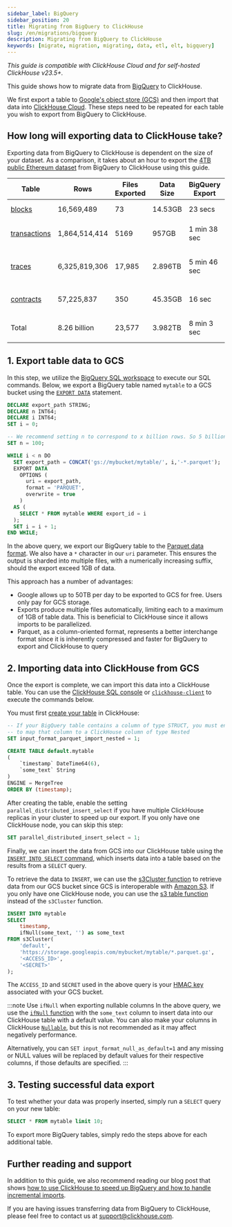 ```yaml
---
sidebar_label: BigQuery
sidebar_position: 20
title: Migrating from BigQuery to ClickHouse
slug: /en/migrations/bigquery
description: Migrating from BigQuery to ClickHouse
keywords: [migrate, migration, migrating, data, etl, elt, bigquery]
---
```


_This guide is compatible with ClickHouse Cloud and for self-hosted ClickHouse v23.5+._

This guide shows how to migrate data from [BigQuery](https://cloud.google.com/bigquery) to ClickHouse.

We first export a table to [Google's object store (GCS)](https://cloud.google.com/storage) and then import that data into [ClickHouse Cloud](https://clickhouse.com/cloud). These steps need to be repeated for each table you wish to export from BigQuery to ClickHouse.

## How long will exporting data to ClickHouse take?

Exporting data from BigQuery to ClickHouse is dependent on the size of your dataset. As a comparison, it takes about an hour to export the [4TB public Ethereum dataset](https://cloud.google.com/blog/products/data-analytics/ethereum-bigquery-public-dataset-smart-contract-analytics) from BigQuery to ClickHouse using this guide.

| Table                                                                                             | Rows          | Files Exported | Data Size | BigQuery Export | Slot Time       | ClickHouse Import |
| ------------------------------------------------------------------------------------------------- | ------------- | -------------- | --------- | --------------- | --------------- | ----------------- |
| [blocks](https://github.com/ClickHouse/examples/blob/main/ethereum/schemas/blocks.md)             | 16,569,489    | 73             | 14.53GB   | 23 secs         | 37 min          | 15.4 secs         |
| [transactions](https://github.com/ClickHouse/examples/blob/main/ethereum/schemas/transactions.md) | 1,864,514,414 | 5169           | 957GB     | 1 min 38 sec    | 1 day 8hrs      | 18 mins 5 secs    |
| [traces](https://github.com/ClickHouse/examples/blob/main/ethereum/schemas/traces.md)             | 6,325,819,306 | 17,985         | 2.896TB   | 5 min 46 sec    | 5 days 19 hr    | 34 mins 55 secs   |
| [contracts](https://github.com/ClickHouse/examples/blob/main/ethereum/schemas/contracts.md)       | 57,225,837    | 350            | 45.35GB   | 16 sec          | 1 hr 51 min     | 39.4 secs         |
| Total                                                                                             | 8.26 billion  | 23,577         | 3.982TB   | 8 min 3 sec     | \> 6 days 5 hrs | 53 mins 45 secs   |

## 1. Export table data to GCS

In this step, we utilize the [BigQuery SQL workspace](https://cloud.google.com/bigquery/docs/bigquery-web-ui) to execute our SQL commands. Below, we export a BigQuery table named `mytable` to a GCS bucket using the [`EXPORT DATA`](https://cloud.google.com/bigquery/docs/reference/standard-sql/other-statements) statement.

```sql
DECLARE export_path STRING;
DECLARE n INT64;
DECLARE i INT64;
SET i = 0;

-- We recommend setting n to correspond to x billion rows. So 5 billion rows, n = 5
SET n = 100;

WHILE i < n DO
  SET export_path = CONCAT('gs://mybucket/mytable/', i,'-*.parquet');
  EXPORT DATA
    OPTIONS (
      uri = export_path,
      format = 'PARQUET',
      overwrite = true
    )
  AS (
    SELECT * FROM mytable WHERE export_id = i
  );
  SET i = i + 1;
END WHILE;
```

In the above query, we export our BigQuery table to the [Parquet data format](https://parquet.apache.org/). We also have a `*` character in our `uri` parameter. This ensures the output is sharded into multiple files, with a numerically increasing suffix, should the export exceed 1GB of data.

This approach has a number of advantages:

- Google allows up to 50TB per day to be exported to GCS for free. Users only pay for GCS storage.
- Exports produce multiple files automatically, limiting each to a maximum of 1GB of table data. This is beneficial to ClickHouse since it allows imports to be parallelized.
- Parquet, as a column-oriented format, represents a better interchange format since it is inherently compressed and faster for BigQuery to export and ClickHouse to query

## 2. Importing data into ClickHouse from GCS

Once the export is complete, we can import this data into a ClickHouse table. You can use the [ClickHouse SQL console](/docs/en/integrations/sql-clients/sql-console) or [`clickhouse-client`](/docs/en/integrations/sql-clients/cli) to execute the commands below.

You must first [create your table](/docs/en/sql-reference/statements/create/table) in ClickHouse:

```sql
-- If your BigQuery table contains a column of type STRUCT, you must enable this setting
-- to map that column to a ClickHouse column of type Nested
SET input_format_parquet_import_nested = 1;

CREATE TABLE default.mytable
(
	`timestamp` DateTime64(6),
	`some_text` String
)
ENGINE = MergeTree
ORDER BY (timestamp);
```

After creating the table, enable the setting `parallel_distributed_insert_select` if you have multiple ClickHouse replicas in your cluster to speed up our export. If you only have one ClickHouse node, you can skip this step:

```sql
SET parallel_distributed_insert_select = 1;
```

Finally, we can insert the data from GCS into our ClickHouse table using the [`INSERT INTO SELECT` command](/docs/en/sql-reference/statements/insert-into#inserting-the-results-of-select), which inserts data into a table based on the results from a `SELECT` query.

To retrieve the data to `INSERT`, we can use the [s3Cluster function](/docs/en/sql-reference/table-functions/s3Cluster) to retrieve data from our GCS bucket since GCS is interoperable with [Amazon S3](https://aws.amazon.com/s3/). If you only have one ClickHouse node, you can use the [s3 table function](/en/sql-reference/table-functions/s3) instead of the `s3Cluster` function.

```sql
INSERT INTO mytable
SELECT
    timestamp,
    ifNull(some_text, '') as some_text
FROM s3Cluster(
    'default',
    'https://storage.googleapis.com/mybucket/mytable/*.parquet.gz',
    '<ACCESS_ID>',
    '<SECRET>'
);
```

The `ACCESS_ID` and `SECRET` used in the above query is your [HMAC key](https://cloud.google.com/storage/docs/authentication/hmackeys) associated with your GCS bucket.

:::note Use `ifNull` when exporting nullable columns
In the above query, we use the [`ifNull` function](/docs/en/sql-reference/functions/functions-for-nulls#ifnull) with the `some_text` column to insert data into our ClickHouse table with a default value. You can also make your columns in ClickHouse [`Nullable`](/docs/en/sql-reference/data-types/nullable), but this is not recommended as it may affect negatively performance.

Alternatively, you can `SET input_format_null_as_default=1` and any missing or NULL values will be replaced by default values for their respective columns, if those defaults are specified.
:::

## 3. Testing successful data export

To test whether your data was properly inserted, simply run a `SELECT` query on your new table:

```sql
SELECT * FROM mytable limit 10;
```

To export more BigQuery tables, simply redo the steps above for each additional table.

## Further reading and support

In addition to this guide, we also recommend reading our blog post that shows [how to use ClickHouse to speed up BigQuery and how to handle incremental imports](https://clickhouse.com/blog/clickhouse-bigquery-migrating-data-for-realtime-queries).

If you are having issues transferring data from BigQuery to ClickHouse, please feel free to contact us at support@clickhouse.com.
